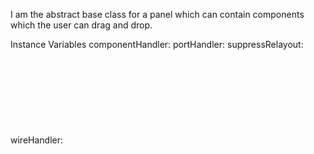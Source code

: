 I am the abstract base class for a panel which can contain components which the user can drag and drop.

Instance Variables
	componentHandler:		<Object>
	portHandler:		<Object>
	suppressRelayout:		<Object>
	wireHandler:		<Object>

componentHandler
	- xxxxx

portHandler
	- xxxxx

suppressRelayout
	- xxxxx

wireHandler
	- xxxxx
